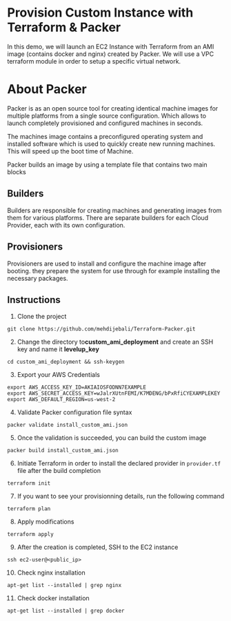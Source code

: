 # Provision Custom Instance with Terraform & Packer
In this demo, we will launch an EC2 Instance with Terraform from an AMI image (contains docker and nginx) created by Packer. We will use a VPC terraform module in order to setup a specific virtual network.
# About Packer
Packer is as an open source tool for creating identical machine images for multiple platforms from a single source configuration. Which allows to launch completely provisioned and configured machines in seconds. 

The machines image contains a preconfigured operating system and installed software which is used to quickly create new running machines. This will speed up the boot time of Machine.

Packer builds an image by using a template file that contains two main blocks
## Builders
Builders are responsible for creating machines and generating images from them for various platforms. There are separate builders for each Cloud Provider, each with its own configuration.
## Provisioners
Provisioners are used to install and configure the machine image after booting. they prepare the system for use through for example installing the necessary packages.
## Instructions
1. Clone the project 
```
git clone https://github.com/mehdijebali/Terraform-Packer.git
```
2. Change the directory to**custom_ami_deployment** and create an SSH key and name it **levelup_key**
```
cd custom_ami_deployment && ssh-keygen
``` 
3. Export your AWS Credentials
```
export AWS_ACCESS_KEY_ID=AKIAIOSFODNN7EXAMPLE
export AWS_SECRET_ACCESS_KEY=wJalrXUtnFEMI/K7MDENG/bPxRfiCYEXAMPLEKEY
export AWS_DEFAULT_REGION=us-west-2
```
4. Validate Packer configuration file syntax
```
packer validate install_custom_ami.json
```
5. Once the validation is succeeded, you can build the custom image
```
packer build install_custom_ami.json
```
6. Initiate Terraform in order to install the declared provider in `provider.tf` file after the build completion
```
terraform init
```
7. If you want to see your provisionning details, run the following command
```
terraform plan
```
8. Apply modifications
```
terraform apply
```
9. After the creation is completed, SSH to the EC2 instance
```
ssh ec2-user@<public_ip>
```
10. Check nginx installation
```
apt-get list --installed | grep nginx
```
11. Check docker installation
```
apt-get list --installed | grep docker
```
